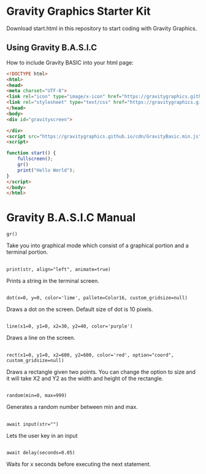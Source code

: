 # Gravity Graphics Starter Kit
Download start.html in this repository to start coding with Gravity Graphics.

## Using Gravity B.A.S.I.C
How to include Gravity BASIC into your html page:
```html
<!DOCTYPE html>
<html>
<head>
<meta charset="UTF-8"> 
<link rel="icon" type="image/x-icon" href="https://gravitygraphics.github.io/imgs/favicon.ico">
<link rel="stylesheet" type="text/css" href="https://gravitygraphics.github.io/cdn/GravityStyle.css">
</head>
<body>
<div id="gravityscreen">

</div>
<script src="https://gravitygraphics.github.io/cdn/GravityBasic.min.js"></script>
<script>

function start() {
	fullscreen();
	gr()
	print("Hello World");
}
</script>
</body>
</html>
```

# Gravity B.A.S.I.C Manual
`gr()`

Take you into graphical mode which consist of a graphical portion and a terminal portion.
##

`print(str, align="left", animate=true)`

Prints a string in the terminal screen.
##

`dot(x=0, y=0, color='lime', pallete=Color16, custom_gridsize=null)`

Draws a dot on the screen. Default size of dot is 10 pixels.
##
`line(x1=0, y1=0, x2=30, y2=40, color='purple')`

Draws a line on the screen.
##

`rect(x1=0, y1=0, x2=600, y2=600, color='red', option="coord", custom_gridsize=null)`

Draws a rectangle given two points. You can change the option to size and it will take X2 and Y2 as the width and height of the rectangle.
##

`random(min=0, max=999)`

Generates a random number between min and max.

##
`await input(str="")`

Lets the user key in an input

##
`await delay(seconds=0.05)`

Waits for x seconds before executing the next statement.


